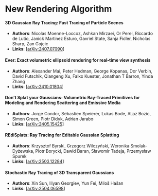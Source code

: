# New Rendering Algorithm

#### 3D Gaussian Ray Tracing: Fast Tracing of Particle Scenes
- **Authors**: Nicolas Moenne-Loccoz, Ashkan Mirzaei, Or Perel, Riccardo de Lutio, Janick Martinez Esturo, Gavriel State, Sanja Fidler, Nicholas Sharp, Zan Gojcic
- **Links**: [[arXiv:2407.07090](https://arxiv.org/abs/2407.07090)]

#### Ever: Exact volumetric ellipsoid rendering for real-time view synthesis
- **Authors**: Alexander Mai, Peter Hedman, George Kopanas, Dor Verbin, David Futschik, Qiangeng Xu, Falko Kuester, Jonathan T Barron, Yinda Zhang
- **Links**: [[arXiv:2410.01804](https://arxiv.org/abs/2410.01804)]

#### Don't Splat your Gaussians: Volumetric Ray-Traced Primitives for Modeling and Rendering Scattering and Emissive Media
- **Authors**: Jorge Condor, Sebastien Speierer, Lukas Bode, Aljaz Bozic, Simon Green, Piotr Didyk, Adrian Jarabo
- **Links**: [[arXiv:2405.15425](https://arxiv.org/abs/2405.15425)]

#### REdiSplats: Ray Tracing for Editable Gaussian Splatting
- **Authors**: Krzysztof Byrski, Grzegorz Wilczyński, Weronika Smolak-Dyżewska, Piotr Borycki, Dawid Baran, Sławomir Tadeja, Przemysław Spurek
- **Links**: [[arXiv:2503.12284](https://arxiv.org/abs/2503.12284)]

#### Stochastic Ray Tracing of 3D Transparent Gaussians
- **Authors**: Xin Sun, Iliyan Georgiev, Yun Fei, Miloš Hašan
- **Links**: [[arXiv:2504.06598](https://arxiv.org/abs/2504.06598)]


